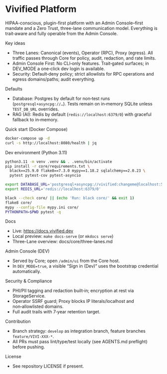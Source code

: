 # Vivified Platform

HIPAA-conscious, plugin-first platform with an Admin Console–first mandate and a Zero Trust, three-lane communication model. Everything is trait‑aware and fully operable from the Admin Console.

Key ideas
- Three Lanes: Canonical (events), Operator (RPC), Proxy (egress). All traffic passes through Core for policy, audit, redaction, and rate limits.
- Admin Console First: No CLI‑only features. Trait‑gated surfaces; in DEV_MODE a one‑click dev login is available.
- Security: Default‑deny policy; strict allowlists for RPC operations and egress domains/paths; audit everything.

Defaults
- Database: Postgres by default for non‑test runs (`postgresql+asyncpg://…`). Tests remain on in‑memory SQLite unless `TEST_DB_URL` overrides.
- RAG (AI): Redis by default (`redis://localhost:6379/0`) with graceful fallback to in‑memory.

Quick start (Docker Compose)
```bash
docker-compose up -d
curl -s http://localhost:8080/health | jq
```

Dev environment (Python 3.11)
```bash
python3.11 -m venv .venv && . .venv/bin/activate
pip install -r core/requirements.txt \
  black==25.9.0 flake8==7.3.0 mypy==1.18.2 sqlalchemy==2.0.23 \
  pytest pytest-cov pytest-asyncio

export DATABASE_URL='postgresql+asyncpg://vivified:changeme@localhost:5432/vivified'
export REDIS_URL='redis://localhost:6379/0'

black --check core/ || (echo 'Run: black core/' && exit 1)
flake8 core/
mypy --config-file mypy.ini core/
PYTHONPATH=$PWD pytest -q
```

Docs
- Live: https://docs.vivified.dev
- Local preview: `make docs-serve` (or `mkdocs serve`)
- Three-Lane overview: docs/core/three-lanes.md

Admin Console (DEV)
- Served by Core; open `/admin/ui` from the Core host.
- In `DEV_MODE=true`, a visible “Sign in (Dev)” uses the bootstrap credential automatically.

Security & Compliance
- PHI/PII tagging and redaction built‑in; encryption at rest via StorageService.
- Operator SSRF guard; Proxy blocks IP literals/localhost and non‑allowlisted domains.
- Full audit trails with 7‑year retention target.

Contribution
- Branch strategy: `develop` as integration branch, feature branches `feature/VIVI-XXX-*`.
- All PRs must pass lint/type/test locally (see AGENTS.md preflight) before pushing.

License
- See repository LICENSE if present.
